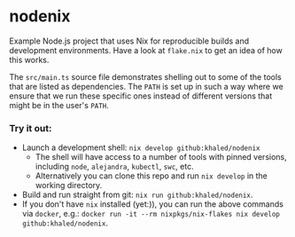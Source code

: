 # nodenix

Example Node.js project that uses Nix for reproducible builds and development environments.  Have a look at `flake.nix` to get an idea of how this works.

The `src/main.ts` source file demonstrates shelling out to some of the tools that are listed as dependencies.  The `PATH` is set up in such a way where we ensure that we run these specific ones instead of different versions that might be in the user's `PATH`.


### Try it out:

* Launch a development shell: `nix develop github:khaled/nodenix`
  * The shell will have access to a number of tools with pinned versions, including `node`, `alejandra`, `kubectl`, `swc`, etc.
  * Alternatively you can clone this repo and run `nix develop` in the working directory.
* Build and run straight from git:  `nix run github:khaled/nodenix`.
* If you don't have `nix` installed (yet:)), you can run the above commands via `docker`, e.g.: `docker run -it --rm nixpkgs/nix-flakes nix develop github:khaled/nodenix`.
